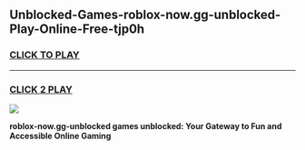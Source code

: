 
## Unblocked-Games-roblox-now.gg-unblocked-Play-Online-Free-tjp0h
<h3>
<a href="https://premium76.site?title=roblox-now.gg-unblocked&ref=26A">CLICK TO PLAY</a></h3>
<hr>

<h3>
<a href="https://premium76.site?title=roblox-now.gg-unblocked&ref=26A">CLICK 2 PLAY</a>
  
</h3>

<a href="https://premium76.site?title=roblox-now.gg-unblocked&ref=26A"><img src="https://clearcache.store/games.png"></a>


**roblox-now.gg-unblocked games unblocked: Your Gateway to Fun and Accessible Online Gaming**
